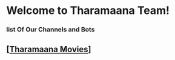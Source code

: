 # Welcome to Tharamaana Team!
### list Of Our Channels and Bots

## [[Tharamaana Movies](https://telegram.me/tharamaanamovies)]
